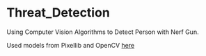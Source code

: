 # Threat_Detection
Using Computer Vision Algorithms to Detect Person with Nerf Gun.


Used models from Pixellib and OpenCV [here](https://pixellib.readthedocs.io/en/latest/)
